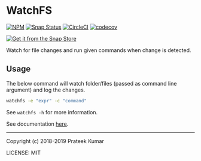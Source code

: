 # WatchFS

[![NPM](https://nodei.co/npm/node-watchfs.png?downloads=true&downloadRank=true&stars=true)](https://nodei.co/npm/node-watchfs/)
[![Snap Status](https://build.snapcraft.io/badge/prateekkumarweb/watchfs.svg)](https://build.snapcraft.io/user/prateekkumarweb/watchfs)
[![CircleCI](https://circleci.com/gh/prateekkumarweb/watchfs.svg?style=shield)](https://circleci.com/gh/prateekkumarweb/watchfs)
[![codecov](https://codecov.io/gh/prateekkumarweb/watchfs/branch/master/graph/badge.svg)](https://codecov.io/gh/prateekkumarweb/watchfs)

[![Get it from the Snap Store](https://snapcraft.io/static/images/badges/en/snap-store-black.svg)](https://snapcraft.io/watchfs)

Watch for file changes and run given commands when change is detected.

## Usage

The below command will watch folder/files (passed as command line argument) and log the changes.

```sh
watchfs -e "expr" -c "command"
```

See `watchfs -h` for more information.

See documentation [here](https://watchfs.js.org/).

---

Copyright (c) 2018-2019 Prateek Kumar

LICENSE: MIT
